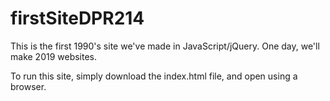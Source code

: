 # firstSiteDPR214
This is the first 1990's site we've made in JavaScript/jQuery. One day, we'll make 2019 websites.

To run this site, simply download the index.html file, and open using a browser.
